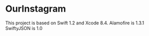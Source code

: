 # OurInstagram
This project is based on Swift 1.2 and Xcode 8.4.
Alamofire is 1.3.1
SwiftyJSON is 1.0
